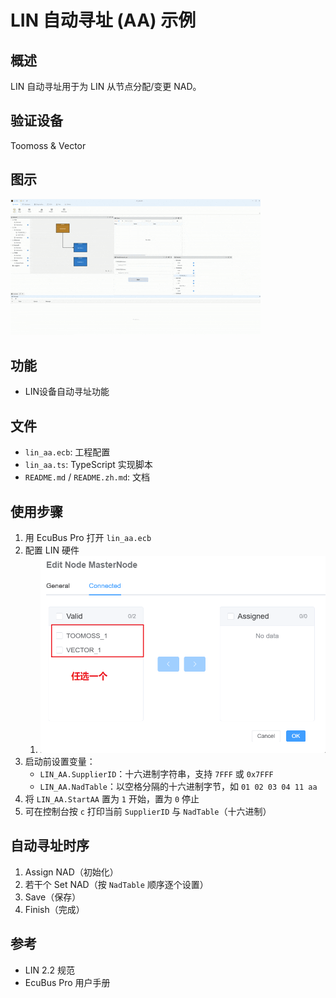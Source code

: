 # LIN 自动寻址 (AA) 示例

## 概述

LIN 自动寻址用于为 LIN 从节点分配/变更 NAD。

## 验证设备

Toomoss & Vector

## 图示

![alt](lin_aa.gif)

## 功能

- LIN设备自动寻址功能

## 文件

- `lin_aa.ecb`: 工程配置
- `lin_aa.ts`: TypeScript 实现脚本
- `README.md` / `README.zh.md`: 文档

## 使用步骤

1. 用 EcuBus Pro 打开 `lin_aa.ecb`
2. 配置 LIN 硬件
   1. ![alt](image.png)
3. 启动前设置变量：
   - `LIN_AA.SupplierID`：十六进制字符串，支持 `7FFF` 或 `0x7FFF`
   - `LIN_AA.NadTable`：以空格分隔的十六进制字节，如 `01 02 03 04 11 aa`
4. 将 `LIN_AA.StartAA` 置为 `1` 开始，置为 `0` 停止
5. 可在控制台按 `c` 打印当前 `SupplierID` 与 `NadTable`（十六进制）

## 自动寻址时序

1. Assign NAD（初始化）
2. 若干个 Set NAD（按 `NadTable` 顺序逐个设置）
3. Save（保存）
4. Finish（完成）

## 参考

- LIN 2.2 规范
- EcuBus Pro 用户手册


